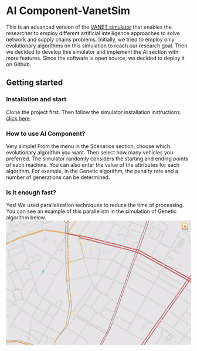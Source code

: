 # AI Component-VanetSim
This is an advanced version of the [VANET simulator](https://svs.informatik.uni-hamburg.de/vanet/index.html) that enables the researcher to employ different artificial intelligence approaches to solve network and supply chains problems. Initially, we tried to employ only evolutionary algorithms on this simulation to reach our research goal. Then we decided to develop this simulator and implement the AI ​​section with more features. Since the software is open source, we decided to deploy it on Github.
## Getting started
### Installation and start
Clone the project first. Then follow the simulator installation instructions. [click here](https://svs.informatik.uni-hamburg.de/vanet/index.html#).
### How to use AI Component?
Very simple! From the menu in the Scenarios section, choose which evolutionary algorithm you want. Then select how many vehicles you preferred. The simulator randomly considers the starting and ending points of each machine. You can also enter the value of the attributes for each algorithm. For example, in the Genetic algorithm, the penalty rate and a number of generations can be determined.
### Is it enough fast?
Yes! We used parallelization techniques to reduce the time of processing. You can see an example of this parallelism in the simulation of Genetic algorithm below. 
![](https://github.com/PouriaRm/AI-Component-for-VANET-Simulator/blob/master/Recorded%20Video.gif)
